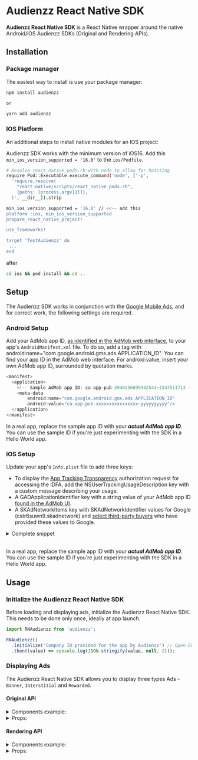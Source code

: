 # Audienzz React Native SDK

**Audienzz React Native SDK** is a React Native wrapper around the native Android/iOS Audienzz SDKs (Original and Rendering APIs).

## Installation

### Package manager

The easiest way to install is use your package manager:

```sh
npm install audienzz

or

yarn add audienzz
```

### IOS Platform

An additional steps to install native modules for an IOS project:

Audienzz SDK works with the minimum version of iOS16. Add this `min_ios_version_supported = '16.0'` to the `ios/Podfile`.

```sh
# Resolve react_native_pods.rb with node to allow for hoisting
require Pod::Executable.execute_command('node', ['-p',
  'require.resolve(
    "react-native/scripts/react_native_pods.rb",
    {paths: [process.argv[1]]},
  )', __dir__]).strip

min_ios_version_supported = '16.0' // <<-- add this
platform :ios, min_ios_version_supported
prepare_react_native_project!

use_frameworks!

target 'TestAudienzz' do
 ...
end

```

after

```sh
cd ios && pod install && cd ..

```

## Setup

The Audienzz SDK works in conjunction with the [Google Mobile Ads](https://developers.google.com/admob), and for correct work, the following settings are required.

### Android Setup

Add your AdMob app ID, [as identified in the AdMob web interface](https://support.google.com/admob/answer/7356431), to your app's `AndroidManifest.xml` file. To do so, add a <meta-data> tag with android:name="com.google.android.gms.ads.APPLICATION_ID". You can find your app ID in the AdMob web interface. For android:value, insert your own AdMob app ID, surrounded by quotation marks.

```js
<manifest>
  <application>
    <!-- Sample AdMob app ID: ca-app-pub-3940256099942544~3347511713 -->
    <meta-data
        android:name="com.google.android.gms.ads.APPLICATION_ID"
        android:value="ca-app-pub-xxxxxxxxxxxxxxxx~yyyyyyyyyy"/>
  </application>
</manifest>
```

In a real app, replace the sample app ID with your **_*actual AdMob app ID*_**. You can use the sample ID if you're just experimenting with the SDK in a Hello World app.

### iOS Setup

Update your app's `Info.plist` file to add three keys:

- To display the [App Tracking Transparency](https://developers.google.com/admob/ios/privacy/strategies#request) authorization request for accessing the IDFA, add the NSUserTrackingUsageDescription key with a custom message describing your usage.
- A GADApplicationIdentifier key with a string value of your AdMob app ID [found in the AdMob UI](https://support.google.com/admob/answer/7356431).
- A SKAdNetworkItems key with SKAdNetworkIdentifier values for Google (cstr6suwn9.skadnetwork) and [select third-party buyers](https://developers.google.com/admob/ios/3p-skadnetworks) who have provided these values to Google.

<details>
  <summary>Complete snippet</summary>

```js
<key>NSUserTrackingUsageDescription</key>
<string>This identifier will be used to deliver personalized ads to you.</string>
<key>GADApplicationIdentifier</key>
<string>ca-app-pub-3940256099942544~1458002511</string>
<key>SKAdNetworkItems</key>
<array>
  <dict>
    <key>SKAdNetworkIdentifier</key>
    <string>cstr6suwn9.skadnetwork</string>
  </dict>
  <dict>
    <key>SKAdNetworkIdentifier</key>
    <string>4fzdc2evr5.skadnetwork</string>
  </dict>
  <dict>
    <key>SKAdNetworkIdentifier</key>
    <string>4pfyvq9l8r.skadnetwork</string>
  </dict>
  <dict>
    <key>SKAdNetworkIdentifier</key>
    <string>2fnua5tdw4.skadnetwork</string>
  </dict>
  <dict>
    <key>SKAdNetworkIdentifier</key>
    <string>ydx93a7ass.skadnetwork</string>
  </dict>
  <dict>
    <key>SKAdNetworkIdentifier</key>
    <string>5a6flpkh64.skadnetwork</string>
  </dict>
  <dict>
    <key>SKAdNetworkIdentifier</key>
    <string>p78axxw29g.skadnetwork</string>
  </dict>
  <dict>
    <key>SKAdNetworkIdentifier</key>
    <string>v72qych5uu.skadnetwork</string>
  </dict>
  <dict>
    <key>SKAdNetworkIdentifier</key>
    <string>ludvb6z3bs.skadnetwork</string>
  </dict>
  <dict>
    <key>SKAdNetworkIdentifier</key>
    <string>cp8zw746q7.skadnetwork</string>
  </dict>
  <dict>
    <key>SKAdNetworkIdentifier</key>
    <string>3sh42y64q3.skadnetwork</string>
  </dict>
  <dict>
    <key>SKAdNetworkIdentifier</key>
    <string>c6k4g5qg8m.skadnetwork</string>
  </dict>
  <dict>
    <key>SKAdNetworkIdentifier</key>
    <string>s39g8k73mm.skadnetwork</string>
  </dict>
  <dict>
    <key>SKAdNetworkIdentifier</key>
    <string>3qy4746246.skadnetwork</string>
  </dict>
  <dict>
    <key>SKAdNetworkIdentifier</key>
    <string>f38h382jlk.skadnetwork</string>
  </dict>
  <dict>
    <key>SKAdNetworkIdentifier</key>
    <string>hs6bdukanm.skadnetwork</string>
  </dict>
  <dict>
    <key>SKAdNetworkIdentifier</key>
    <string>v4nxqhlyqp.skadnetwork</string>
  </dict>
  <dict>
    <key>SKAdNetworkIdentifier</key>
    <string>wzmmz9fp6w.skadnetwork</string>
  </dict>
  <dict>
    <key>SKAdNetworkIdentifier</key>
    <string>yclnxrl5pm.skadnetwork</string>
  </dict>
  <dict>
    <key>SKAdNetworkIdentifier</key>
    <string>t38b2kh725.skadnetwork</string>
  </dict>
  <dict>
    <key>SKAdNetworkIdentifier</key>
    <string>7ug5zh24hu.skadnetwork</string>
  </dict>
  <dict>
    <key>SKAdNetworkIdentifier</key>
    <string>gta9lk7p23.skadnetwork</string>
  </dict>
  <dict>
    <key>SKAdNetworkIdentifier</key>
    <string>vutu7akeur.skadnetwork</string>
  </dict>
  <dict>
    <key>SKAdNetworkIdentifier</key>
    <string>y5ghdn5j9k.skadnetwork</string>
  </dict>
  <dict>
    <key>SKAdNetworkIdentifier</key>
    <string>n6fk4nfna4.skadnetwork</string>
  </dict>
  <dict>
    <key>SKAdNetworkIdentifier</key>
    <string>v9wttpbfk9.skadnetwork</string>
  </dict>
  <dict>
    <key>SKAdNetworkIdentifier</key>
    <string>n38lu8286q.skadnetwork</string>
  </dict>
  <dict>
    <key>SKAdNetworkIdentifier</key>
    <string>47vhws6wlr.skadnetwork</string>
  </dict>
  <dict>
    <key>SKAdNetworkIdentifier</key>
    <string>kbd757ywx3.skadnetwork</string>
  </dict>
  <dict>
    <key>SKAdNetworkIdentifier</key>
    <string>9t245vhmpl.skadnetwork</string>
  </dict>
  <dict>
    <key>SKAdNetworkIdentifier</key>
    <string>eh6m2bh4zr.skadnetwork</string>
  </dict>
  <dict>
    <key>SKAdNetworkIdentifier</key>
    <string>a2p9lx4jpn.skadnetwork</string>
  </dict>
  <dict>
    <key>SKAdNetworkIdentifier</key>
    <string>22mmun2rn5.skadnetwork</string>
  </dict>
  <dict>
    <key>SKAdNetworkIdentifier</key>
    <string>4468km3ulz.skadnetwork</string>
  </dict>
  <dict>
    <key>SKAdNetworkIdentifier</key>
    <string>2u9pt9hc89.skadnetwork</string>
  </dict>
  <dict>
    <key>SKAdNetworkIdentifier</key>
    <string>8s468mfl3y.skadnetwork</string>
  </dict>
  <dict>
    <key>SKAdNetworkIdentifier</key>
    <string>klf5c3l5u5.skadnetwork</string>
  </dict>
  <dict>
    <key>SKAdNetworkIdentifier</key>
    <string>ppxm28t8ap.skadnetwork</string>
  </dict>
  <dict>
    <key>SKAdNetworkIdentifier</key>
    <string>ecpz2srf59.skadnetwork</string>
  </dict>
  <dict>
    <key>SKAdNetworkIdentifier</key>
    <string>uw77j35x4d.skadnetwork</string>
  </dict>
  <dict>
    <key>SKAdNetworkIdentifier</key>
    <string>pwa73g5rt2.skadnetwork</string>
  </dict>
  <dict>
    <key>SKAdNetworkIdentifier</key>
    <string>mlmmfzh3r3.skadnetwork</string>
  </dict>
  <dict>
    <key>SKAdNetworkIdentifier</key>
    <string>578prtvx9j.skadnetwork</string>
  </dict>
  <dict>
    <key>SKAdNetworkIdentifier</key>
    <string>4dzt52r2t5.skadnetwork</string>
  </dict>
  <dict>
    <key>SKAdNetworkIdentifier</key>
    <string>e5fvkxwrpn.skadnetwork</string>
  </dict>
  <dict>
    <key>SKAdNetworkIdentifier</key>
    <string>8c4e2ghe7u.skadnetwork</string>
  </dict>
  <dict>
    <key>SKAdNetworkIdentifier</key>
    <string>zq492l623r.skadnetwork</string>
  </dict>
  <dict>
    <key>SKAdNetworkIdentifier</key>
    <string>3rd42ekr43.skadnetwork</string>
  </dict>
  <dict>
    <key>SKAdNetworkIdentifier</key>
    <string>3qcr597p9d.skadnetwork</string>
  </dict>
</array>
```

</details>

<br/>

In a real app, replace the sample app ID with your **_actual AdMob app ID_**. You can use the sample ID if you're just experimenting with the SDK in a Hello World app.

<!-- **NOTE**: Learn more about native -> [Android](https://developers.google.com/admob/android/quick-start) / [iOS](https://developers.google.com/admob/ios/quick-start) settings. -->

## Usage

### Initialize the Audienzz React Native SDK

Before loading and displaying ads, initialize the Audienzz React Native SDK. This needs to be done only once, ideally at app launch.

```js
import RNAudienzz from 'audienzz';

RNAudienzz()
  .initialize('Company ID provided for the app by Audienzz') // Open-Ended Question
  .then((value) => console.log(JSON.stringify(value, null, 2)));
```

### Displaying Ads

The Audienzz React Native SDK allows you to display three types Ads - `Banner`, `Interstitial` and `Rewarded`.

#### Original API

<details>
<summary><span>Components example:</span></summary>

```js
import React from 'react';
import {
  OriginalBanner,
  OriginalInterstitial,
  OriginalRewarded,
} from 'audienzz';

    const bannerRef = React.createRef<OriginalBanner>();

    const handleStopAutoRefresh = () => {
      if (bannerRef.current) {
      bannerRef.current.stopAutoRefresh();
      }
    };

    const handleResumeAutoRefresh = () => {
      if (bannerRef.current) {
      bannerRef.current.resumeAutoRefresh();
      }
    };


    <OriginalBanner
      ref={bannerRef}
      adUnitID="adUnitID"
      auConfigID="auConfigID"
      width={300}
      height={250}
      adFormats={['banner']}
      isLazyLoad={false}
      autoRefreshPeriodMillis={30000}
      keywords={['clothing', 'sport']}
      appContent={APP_CONTENT_FOR_BANNER}
      onAdLoaded={() => console.log('success')}
      onAdClicked={() => console.log('clicked')}
      onAdOpened={() => console.log('ad opened')}
      onAdClosed={() => console.log('ad closed')}
      onAdFailedToLoad={(error) =>console.log(`ERROR -> ${JSON.stringify(error, null, 2)}`)}
      isReserved
    />

   ...

    <OriginalInterstitial
      adUnitID="adUnitID"
      auConfigID="auConfigID"
      adFormats={['video']}
      isLazyLoad={false}
      keyword="mainKeyword"
      keywords={['clothing', 'sport']}
      appContent={APP_CONTENT_FOR_INTERSTITIAL}
      onAdLoaded={() => console.log('INTERSTITIAL success')}
      onAdFailedToLoad={(error) =>console.log(`INTERSTITIAL ERROR -> ${JSON.stringify(error, null, 2)}`)}
    />

   ...

    <OriginalRewarded
      adUnitID="adUnitID"
      auConfigID="auConfigID"
      onAdLoaded={() => console.log('REWARDED success')}
      onAdClosed={(event) => {
        console.log('REWARDED ad closed');
        console.log(`The user received -> ${JSON.stringify(event, null, 2)}`);
        }}
      onAdFailedToLoad={(error) => console.log(`REWARDED ERROR -> ${JSON.stringify(error, null, 2)}`)}
    />

```

</details>

<details>
 <summary><span>Props:</span></summary>

| Name                      | Description                                                                                                                                                                                                                                                                                                                                   | Required | Type                                                                                                                                                                                                                          | For the type Ad                                              |
| ------------------------- | --------------------------------------------------------------------------------------------------------------------------------------------------------------------------------------------------------------------------------------------------------------------------------------------------------------------------------------------- | :------: | ----------------------------------------------------------------------------------------------------------------------------------------------------------------------------------------------------------------------------- | ------------------------------------------------------------ |
| `adUnitID`                | An ID identifies your banner in the system. You should have a valid, active placement ID to monetize your app.                                                                                                                                                                                                                                | **YES**  | string                                                                                                                                                                                                                        | `OriginalBanner`, `OriginalInterstitial`, `OriginalRewarded` |
| `auConfigID`              | An ID of the Stored Impression on the Audienzz Server.                                                                                                                                                                                                                                                                                        | **YES**  | string                                                                                                                                                                                                                        | `OriginalBanner`, `OriginalInterstitial`, `OriginalRewarded` |
| `width`                   | The width of the ad unit which will be used in the bid request.                                                                                                                                                                                                                                                                               | **YES**  | number                                                                                                                                                                                                                        | `OriginalBanner`                                             |
| `height`                  | The height of the ad unit which will be used in the bid request.                                                                                                                                                                                                                                                                              | **YES**  | number                                                                                                                                                                                                                        | `OriginalBanner`                                             |
| `isLazyLoad`              | The property that controls when an ad request will be made (tracks the viewport). **Default:** `true`.                                                                                                                                                                                                                                        |    No    | boolean                                                                                                                                                                                                                       | `OriginalBanner`, `OriginalInterstitial`, `OriginalRewarded` |
| `pbAdSlot`                | PB Ad Slot is an identifier tied to the placement the ad will be delivered in. The use case for PB Ad Slot is to pass to exchange an ID they can use to tie to reporting systems or use for data science driven model building to match with impressions sourced from alternate integrations. A common ID to pass is the ad server slot name. |    No    | string                                                                                                                                                                                                                        | `OriginalBanner`, `OriginalInterstitial`, `OriginalRewarded` |
| `gpID`                    | The Global Placement ID (GPID) is a key that uniquely identifies a specific instance of an adunit.                                                                                                                                                                                                                                            |    No    | string                                                                                                                                                                                                                        | `OriginalBanner`, `OriginalInterstitial`, `OriginalRewarded` |
| `keyword`                 | This the context keyword for adunit context targeting. Inserts the given element in the set if it is not already present.                                                                                                                                                                                                                     |    No    | string                                                                                                                                                                                                                        | `OriginalBanner`, `OriginalInterstitial`, `OriginalRewarded` |
| `keywords`                | This the context keyword set for adunit context targeting. Adds the elements of the given set to the set.                                                                                                                                                                                                                                     |    No    | string[]                                                                                                                                                                                                                      | `OriginalBanner`, `OriginalInterstitial`, `OriginalRewarded` |
| `appContent`              | This the content for adunit, content, in which impression will appear.                                                                                                                                                                                                                                                                        |    No    | IAppContent                                                                                                                                                                                                                   | `OriginalBanner`, `OriginalInterstitial`, `OriginalRewarded` |
| `apiParameters`           | The property is dedicated to adding values for API Frameworks to a bid response according to the OpenRTB 2.5 spec. **Default:** `['MRAID_2']`.                                                                                                                                                                                                |    No    | Array<'MRAID_1' &#124; 'MRAID_2' &#124; 'MRAID_3' &#124; 'VPAID_1' &#124; 'VPAID_2' &#124; 'OMID_1' &#124; 'ORMMA'>                                                                                                           | `OriginalBanner`, `OriginalInterstitial`, `OriginalRewarded` |
| `videoProtocols`          | Array or enum of OpenRTB 2.5 supported Protocols. **Default:** `['VAST_2_0']`.                                                                                                                                                                                                                                                                |    No    | Array<'VAST_1_0' &#124; 'VAST_2_0' &#124; 'VAST_3_0' &#124; 'VAST_4_0' &#124; 'DAAST_1_0' &#124; 'VAST_1_0_Wrapped' &#124; 'VAST_2_0_Wrapped' &#124; 'VAST_3_0_Wrapped' &#124; 'VAST_4_0_Wrapped' &#124; 'DAAST_1_0_Wrapped'> | `OriginalBanner`, `OriginalInterstitial`, `OriginalRewarded` |
| `videoDuration`           | A property representing the OpenRTB 2.5 video ad duration in seconds. **Default:** `[5, 30]` // [min, max].                                                                                                                                                                                                                                   |    No    | [number, number]                                                                                                                                                                                                              | `OriginalBanner`, `OriginalInterstitial`, `OriginalRewarded` |
| `videoBitrate`            | The property representing the OpenRTB 2.5 bit rate in Kbps. **Default:** `[300, 1500]` // [min, max].                                                                                                                                                                                                                                         |    No    | [number, number]                                                                                                                                                                                                              | `OriginalBanner`, `OriginalInterstitial`, `OriginalRewarded` |
| `playbackMethod`          | Array of OpenRTB 2.5 playback methods. Only one method is typically used in practice. It is strongly advised to use only the first element of the array. **Default:** `['AutoPlaySoundOn']`.                                                                                                                                                  |    No    | Array<'AutoPlaySoundOn' &#124; 'AutoPlaySoundOff' &#124; 'ClickToPlay' &#124; 'MouseOver' &#124; 'EnterSoundOn' &#124; 'EnterSoundOff'>                                                                                       | `OriginalBanner`, `OriginalInterstitial`, `OriginalRewarded` |
| `adFormats`               | This ad unit formats for the current ad unit. **Default:** (Multiformat) `['banner', 'video']`.                                                                                                                                                                                                                                               |    No    | Array<'banner' &#124; 'video'>                                                                                                                                                                                                | `OriginalBanner`, `OriginalInterstitial`                     |
| `videoPlacement`          | OpenRTB 2.5 Placement Type for the auction. **Default:** `'inBanner'`.                                                                                                                                                                                                                                                                        |    No    | 'inBanner' &#124; 'inArticle' &#124; 'inFeed' &#124; 'interstitial'                                                                                                                                                           | `OriginalBanner`                                             |
| `isReserved`              | The property that can be used to determine how the banner will appear. With or without reserved space. _Note: May be useful if the ad will be used where there is a lot of static content._ **Default:** `false`.                                                                                                                             |    No    | boolean                                                                                                                                                                                                                       | `OriginalBanner`                                             |
| `autoRefreshPeriodMillis` | Number defining the refresh time in milliseconds. The value cannot be less than 30000ms. To stop or renew auto refresh, use the `stopAutoRefresh` and `resumeAutoRefresh` methods.                                                                                                                                                            |    No    | number                                                                                                                                                                                                                        | `OriginalBanner`                                             |
| `minSizesPercentage`      | Optional parameter to specify the minimum width/height percent an ad may occupy of a device’s screen. **Default:** `[80, 60]` // [width, height].                                                                                                                                                                                             |    No    | [number, number]                                                                                                                                                                                                              | `OriginalInterstitial`                                       |
| `onAdLoaded`              | A callback triggered when an ad is received.                                                                                                                                                                                                                                                                                                  |    No    | onAdLoaded?(): void                                                                                                                                                                                                           | `OriginalBanner`, `OriginalInterstitial`, `OriginalRewarded` |
| `onAdFailedToLoad`        | A callback triggered when an ad request failed.                                                                                                                                                                                                                                                                                               |    No    | onAdFailedToLoad?(error: {code: number, message: string}): void                                                                                                                                                               | `OriginalBanner`, `OriginalInterstitial`, `OriginalRewarded` |
| `onAdClicked`             | A callback triggered when a click is recorded for an ad.                                                                                                                                                                                                                                                                                      |    No    | onAdClicked?(): void                                                                                                                                                                                                          | `OriginalBanner`, `OriginalInterstitial`, `OriginalRewarded` |
| `onAdOpened`              | A callback triggered when an ad opens an overlay that covers the screen.                                                                                                                                                                                                                                                                      |    No    | onAdOpened?(): void                                                                                                                                                                                                           | `OriginalBanner`, `OriginalInterstitial`, `OriginalRewarded` |
| `onAdClosed`              | A callback triggered when the user is about to return to the app. **NOTE:** For `OriginalRewarded`, there is a parameter that contains information about the reward received when interacting with ads.                                                                                                                                       |    No    | onAdClosed?(): void &#124;&#124; onAdClosed?(reward: {type: string, amount: number}): void                                                                                                                                    | `OriginalBanner`, `OriginalInterstitial`, `OriginalRewarded` |

</details>

#### Rendering API

<details>
<summary><span>Components example:</span></summary>

```js
import React from 'react';
import {
  RenderingBanner,
  RenderingInterstitial,
  RenderingRewarded,
} from 'audienzz';

    <RenderingBanner
      adUnitID="adUnitID"
      auConfigID="auConfigID"
      width={300}
      height={250}
      adFormat="banner"
      isLazyLoad={false}
      keywords={['clothing', 'sport']}
      appContent={APP_CONTENT_FOR_BANNER}
      onAdLoaded={() => console.log('success')}
      onAdClicked={() => console.log('clicked')}
      onAdOpened={() => console.log('ad opened')}
      onAdClosed={() => console.log('ad closed')}
      onAdFailedToLoad={(error) =>console.log(`ERROR -> ${JSON.stringify(error, null, 2)}`)}
      isReserved
    />

   ...

    <RenderingInterstitial
      adUnitID="adUnitID"
      auConfigID="auConfigID"
      adFormat="video"
      keyword="mainKeyword"
      keywords={['clothing', 'sport']}
      appContent={APP_CONTENT_FOR_INTERSTITIAL}
      onAdLoaded={() => console.log('INTERSTITIAL success')}
      onAdFailedToLoad={(error) =>console.log(`INTERSTITIAL ERROR -> ${JSON.stringify(error, null, 2)}`)}
    />

   ...

    <RenderingRewarded
      adUnitID="adUnitID"
      auConfigID="auConfigID"
      onAdLoaded={() => console.log('REWARDED success')}
      onAdClosed={() => {
        console.log('REWARDED ad closed');
        console.log('The user can receive reward (own implementation) -> 💰');
        }}
      onAdFailedToLoad={(error) => console.log(`REWARDED ERROR -> ${JSON.stringify(error, null, 2)}`)}
    />

```

</details>

<details>
 <summary><span>Props:</span></summary>

| Name                 | Description                                                                                                                                                                                                                                                                                                                                   | Required | Type                                                            | For the type Ad                                                 |
| -------------------- | --------------------------------------------------------------------------------------------------------------------------------------------------------------------------------------------------------------------------------------------------------------------------------------------------------------------------------------------- | :------: | --------------------------------------------------------------- | --------------------------------------------------------------- |
| `adUnitID`           | An ID identifies your banner in the system. You should have a valid, active placement ID to monetize your app.                                                                                                                                                                                                                                | **YES**  | string                                                          | `RenderingBanner`, `RenderingInterstitial`, `RenderingRewarded` |
| `auConfigID`         | An ID of the Stored Impression on the Audienzz Server.                                                                                                                                                                                                                                                                                        | **YES**  | string                                                          | `RenderingBanner`, `RenderingInterstitial`, `RenderingRewarded` |
| `width`              | The width of the ad unit which will be used in the bid request.                                                                                                                                                                                                                                                                               | **YES**  | number                                                          | `RenderingBanner`                                               |
| `height`             | The height of the ad unit which will be used in the bid request.                                                                                                                                                                                                                                                                              | **YES**  | number                                                          | `RenderingBanner`                                               |
| `adFormat`           | This ad unit format for the current ad unit.                                                                                                                                                                                                                                                                                                  | **YES**  | 'banner' &#124; 'video'                                         | `RenderingBanner`, `RenderingInterstitial`                      |
| `isLazyLoad`         | The property that controls when an ad request will be made (tracks the viewport). **Default:** `true`.                                                                                                                                                                                                                                        |    No    | boolean                                                         | `RenderingBanner`, `RenderingInterstitial`, `RenderingRewarded` |
| `pbAdSlot`           | PB Ad Slot is an identifier tied to the placement the ad will be delivered in. The use case for PB Ad Slot is to pass to exchange an ID they can use to tie to reporting systems or use for data science driven model building to match with impressions sourced from alternate integrations. A common ID to pass is the ad server slot name. |    No    | string                                                          | `RenderingBanner`, `RenderingInterstitial`, `RenderingRewarded` |
| `gpID`               | The Global Placement ID (GPID) is a key that uniquely identifies a specific instance of an adunit.                                                                                                                                                                                                                                            |    No    | string                                                          | `RenderingBanner`, `RenderingInterstitial`, `RenderingRewarded` |
| `keyword`            | This the context keyword for adunit context targeting. Inserts the given element in the set if it is not already present.                                                                                                                                                                                                                     |    No    | string                                                          | `RenderingBanner`, `RenderingInterstitial`, `RenderingRewarded` |
| `keywords`           | This the context keyword set for adunit context targeting. Adds the elements of the given set to the set.                                                                                                                                                                                                                                     |    No    | string[]                                                        | `RenderingBanner`, `RenderingInterstitial`, `RenderingRewarded` |
| `appContent`         | This the content for adunit, content, in which impression will appear.                                                                                                                                                                                                                                                                        |    No    | IAppContent                                                     | `RenderingBanner`, `RenderingInterstitial`, `RenderingRewarded` |
| `isReserved`         | The property that can be used to determine how the banner will appear. With or without reserved space. _Note: May be useful if the ad will be used where there is a lot of static content._ **Default:** `false`.                                                                                                                             |    No    | boolean                                                         | `RenderingBanner`                                               |
| `skipDelay`          | Sets delay in seconds to show close button. **Default:** `13`.                                                                                                                                                                                                                                                                                |    No    | number                                                          | `RenderingInterstitial`                                         |
| `minSizesPercentage` | Optional parameter to specify the minimum width/height percent an ad may occupy of a device’s screen. **Default:** `[80, 60]` // [width, height].                                                                                                                                                                                             |    No    | [number, number]                                                | `RenderingInterstitial`, `RenderingRewarded`                    |
| `onAdLoaded`         | A callback triggered when an ad is received.                                                                                                                                                                                                                                                                                                  |    No    | onAdLoaded?(): void                                             | `RenderingBanner`, `RenderingInterstitial`, `RenderingRewarded` |
| `onAdFailedToLoad`   | A callback triggered when an ad request failed.                                                                                                                                                                                                                                                                                               |    No    | onAdFailedToLoad?(error: {code: number, message: string}): void | `RenderingBanner`, `RenderingInterstitial`, `RenderingRewarded` |
| `onAdClicked`        | A callback triggered when a click is recorded for an ad.                                                                                                                                                                                                                                                                                      |    No    | onAdClicked?(): void                                            | `RenderingBanner`, `RenderingInterstitial`, `RenderingRewarded` |
| `onAdOpened`         | A callback triggered when an ad opens an overlay that covers the screen.                                                                                                                                                                                                                                                                      |    No    | onAdOpened?(): void                                             | `RenderingBanner`, `RenderingInterstitial`, `RenderingRewarded` |
| `onAdClosed`         | A callback triggered when the user is about to return to the app.                                                                                                                                                                                                                                                                             |    No    | onAdClosed?(): void                                             | `RenderingBanner`, `RenderingInterstitial`, `RenderingRewarded` |

</details>
